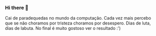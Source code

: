 ### Hi there 👋
Cai de paradequedas no mundo da computação.
Cada vez mais percebo que se não choramos por tristeza choramos por desespero. Dias de luta, dias de labuta. No final é muito gostoso ver o resultado :') 

<!--
**leyurie/leyurie** is a ✨ _special_ ✨ repository because its `README.md` (this file) appears on your GitHub profile.

Here are some ideas to get you started:

- 🔭 I’m currently working on ...
- 🌱 I’m currently learning ...
- 👯 I’m looking to collaborate on ...
- 🤔 I’m looking for help with ...
- 💬 Ask me about ...
- 📫 How to reach me: ...
- 😄 Pronouns: ...
- ⚡ Fun fact: ...
-->
